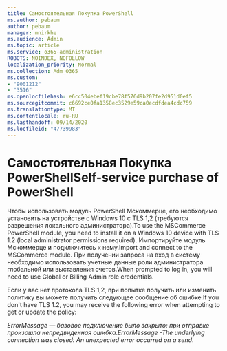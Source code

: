 ```yaml
---
title: Самостоятельная Покупка PowerShell
ms.author: pebaum
author: pebaum
manager: mnirkhe
ms.audience: Admin
ms.topic: article
ms.service: o365-administration
ROBOTS: NOINDEX, NOFOLLOW
localization_priority: Normal
ms.collection: Adm_O365
ms.custom:
- "9001212"
- "3516"
ms.openlocfilehash: e6cc504ebef19cbe78f576d9b207fe2d951d0ef5
ms.sourcegitcommit: c6692ce0fa1358ec3529e59ca0ecdfdea4cdc759
ms.translationtype: MT
ms.contentlocale: ru-RU
ms.lasthandoff: 09/14/2020
ms.locfileid: "47739983"
---
```

# <a name="self-service-purchase-of-powershell"></a><span data-ttu-id="ebef6-102">Самостоятельная Покупка PowerShell</span><span class="sxs-lookup"><span data-stu-id="ebef6-102">Self-service purchase of PowerShell</span></span>

<span data-ttu-id="ebef6-103">Чтобы использовать модуль PowerShell Мскоммерце, его необходимо установить на устройстве с Windows 10 с TLS 1,2 (требуются разрешения локального администратора).</span><span class="sxs-lookup"><span data-stu-id="ebef6-103">To use the MSCommerce PowerShell module, you need to install it on a Windows 10 device with TLS 1.2 (local administrator permissions required).</span></span>  <span data-ttu-id="ebef6-104">Импортируйте модуль Мскоммерце и подключитесь к нему.</span><span class="sxs-lookup"><span data-stu-id="ebef6-104">Import and connect to the MSCommerce module.</span></span>  <span data-ttu-id="ebef6-105">При получении запроса на вход в систему необходимо использовать учетные данные роли администратора глобальной или выставления счетов.</span><span class="sxs-lookup"><span data-stu-id="ebef6-105">When prompted to log in, you will need to use Global or Billing Admin role credentials.</span></span>  

<span data-ttu-id="ebef6-106">Если у вас нет протокола TLS 1,2, при попытке получить или изменить политику вы можете получить следующее сообщение об ошибке:</span><span class="sxs-lookup"><span data-stu-id="ebef6-106">If you don't have TLS 1.2, you may receive the following error when attempting to get or update the policy:</span></span>

<span data-ttu-id="ebef6-107">*ErrorMessage — базовое подключение было закрыто: при отправке произошла непредвиденная ошибка*.</span><span class="sxs-lookup"><span data-stu-id="ebef6-107">*ErrorMessage -The underlying connection was closed: An unexpected error occurred on a send*.</span></span>



